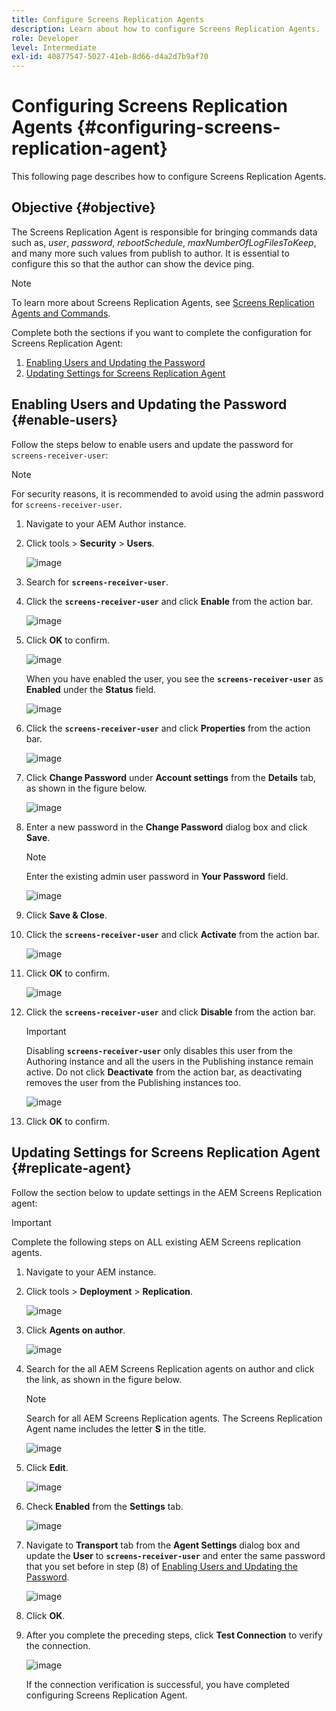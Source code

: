```yaml
---
title: Configure Screens Replication Agents
description: Learn about how to configure Screens Replication Agents.
role: Developer
level: Intermediate
exl-id: 40877547-5027-41eb-8d66-d4a2d7b9af70
---
```

# Configuring Screens Replication Agents {#configuring-screens-replication-agent}

This following page describes how to configure Screens Replication Agents.

## Objective {#objective}

The Screens Replication Agent is responsible for bringing commands data such as, *user*, *password*, *rebootSchedule*, *maxNumberOfLogFilesToKeep*, and many more such values from publish to author. It is essential to configure this so that the author can show the device ping.

>[!NOTE]
>To learn more about Screens Replication Agents, see [Screens Replication Agents and Commands](https://experienceleague.adobe.com/en/docs/experience-manager-screens/user-guide/administering/author-publish/author-publish-architecture-overview#screens-replication-agents-and-commands).

Complete both the sections if you want to complete the configuration for Screens Replication Agent:

1. [Enabling Users and Updating the Password](#enable-users)
1. [Updating Settings for Screens Replication Agent](#replicate-agent)

## Enabling Users and Updating the Password {#enable-users}

Follow the steps below to enable users and update the password for `screens-receiver-user`:

>[!NOTE]
>For security reasons, it is recommended to avoid using the admin password for `screens-receiver-user`.

1. Navigate  to your AEM Author instance.

1. Click tools > **Security** > **Users**.

   ![image](/help/user-guide/assets/screens-replication/screens-replication1.png)

1. Search for **`screens-receiver-user`**.

1. Click the **`screens-receiver-user`** and click **Enable** from the action bar.

   ![image](/help/user-guide/assets/screens-replication/screens-replication2.png)

1. Click **OK** to confirm.

   ![image](/help/user-guide/assets/screens-replication/screens-replication3.png)

   When you have enabled the user, you see the **`screens-receiver-user`** as **Enabled** under the **Status** field.

   ![image](/help/user-guide/assets/screens-replication/screens-replication4.png)

1. Click the **`screens-receiver-user`** and click **Properties** from the action bar.

   ![image](/help/user-guide/assets/screens-replication/screens-replication5.png)

1. Click **Change Password** under **Account settings** from the **Details** tab, as shown in the figure below.

   ![image](/help/user-guide/assets/screens-replication/screens-replication6.png)

1. Enter a new password in the **Change Password** dialog box and click **Save**.

   >[!NOTE]
   >Enter the existing admin user password in **Your Password** field.

   ![image](/help/user-guide/assets/screens-replication/screens-replication7.png)

1. Click **Save & Close**.

1. Click the **`screens-receiver-user`** and click **Activate** from the action bar.

   ![image](/help/user-guide/assets/screens-replication/screens-replication8.png)

1. Click **OK** to confirm.

   ![image](/help/user-guide/assets/screens-replication/screens-replication9.png)

1. Click the **`screens-receiver-user`** and click **Disable** from the action bar.

   >[!IMPORTANT]
   > Disabling **`screens-receiver-user`** only disables this user from the Authoring instance and all the users in the Publishing instance remain active. Do not click **Deactivate** from the action bar, as deactivating removes the user from the Publishing instances too.

   ![image](/help/user-guide/assets/screens-replication/screens-replication10.png)

1. Click **OK** to confirm.

## Updating Settings for Screens Replication Agent {#replicate-agent}

Follow the section below to update settings in the AEM Screens Replication agent:

>[!IMPORTANT]
>Complete the following steps on ALL existing AEM Screens replication agents.

1. Navigate to your AEM instance.
1. Click tools > **Deployment** > **Replication**.

   ![image](/help/user-guide/assets/screens-replication/screens-replication1a.png)

1. Click **Agents on author**.

   ![image](/help/user-guide/assets/screens-replication/screens-replication1b.png)

1. Search for the all AEM Screens Replication agents on author and click the link, as shown in the figure below.

   >[!NOTE]
   >Search for all AEM Screens Replication agents. The Screens Replication Agent name includes the letter **S** in the title.

   ![image](/help/user-guide/assets/screens-replication/screens-replication1c.png)

1. Click **Edit**.

   ![image](/help/user-guide/assets/screens-replication/screens-replication1d.png)

1. Check **Enabled** from the **Settings** tab.

   ![image](/help/user-guide/assets/screens-replication/screens-replication1e.png)

1. Navigate to **Transport** tab from the **Agent Settings** dialog box and update the **User** to **`screens-receiver-user`** and enter the same password that you set before in step (8) of [Enabling Users and Updating the Password](#enable-users).

   ![image](/help/user-guide/assets/screens-replication/screens-replication1-f.png)

1. Click **OK**.

1. After you complete the preceding steps, click **Test Connection** to verify the connection.

   ![image](/help/user-guide/assets/screens-replication/screens-replication1g.png)

   If the connection verification is successful, you have completed configuring Screens Replication Agent.
